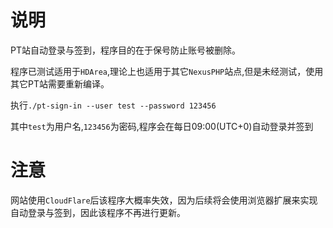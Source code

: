 # 说明

PT站自动登录与签到，程序目的在于保号防止账号被删除。

程序已测试适用于`HDArea`,理论上也适用于其它`NexusPHP`站点,但是未经测试，使用其它PT站需要重新编译。

执行`./pt-sign-in --user test --password 123456`

其中`test`为用户名,`123456`为密码,程序会在每日09:00(UTC+0)自动登录并签到

# 注意
网站使用`CloudFlare`后该程序大概率失效，因为后续将会使用浏览器扩展来实现自动登录与签到，因此该程序不再进行更新。